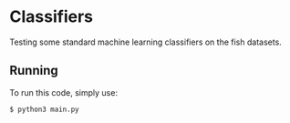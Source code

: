 # Classifiers 

Testing some standard machine learning classifiers on the fish datasets.

## Running

To run this code, simply use:

```bash
$ python3 main.py
```